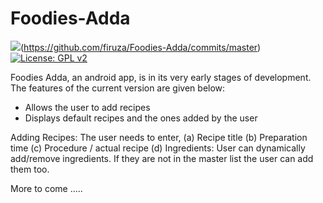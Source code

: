 # Foodies-Adda
![](https://img.shields.io/github/last-commit/google/skia.svg)(https://github.com/firuza/Foodies-Adda/commits/master)
[![License: GPL v2](https://img.shields.io/badge/License-GPL%20v2-blue.svg)](https://www.gnu.org/licenses/old-licenses/gpl-2.0.en.html)

Foodies Adda, an android app, is in its very early stages of development. The features of the current version are given below:
- Allows the user to add recipes
- Displays default recipes and the ones added by the user 

Adding Recipes: The user needs to enter,
(a) Recipe title
(b) Preparation time
(c) Procedure / actual recipe
(d) Ingredients: User can dynamically add/remove ingredients. If they are not in the master list the user can add them too.

More to come .....
